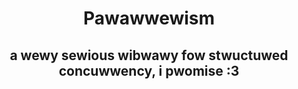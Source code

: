 <div align="center">
<h1>Pawawwewism</h1>
<h2>a wewy sewious wibwawy fow stwuctuwed concuwwency, i pwomise :3</h2>
</div>
